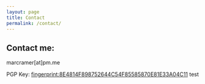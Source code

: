 ```yaml
---
layout: page
title: Contact
permalink: /contact/
---
```


## Contact me:

marcramer[at]pm.me

PGP Key: [fingerprint:8E4814F898752644C54F85585870E81E33A04C11](https://keybase.io/karakum/pgp_keys.asc?fingerprint=8e4814f898752644c54f85585870e81e33a04c11)
test
